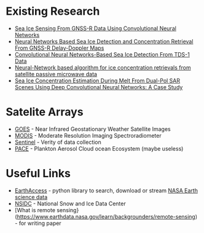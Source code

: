
# Existing Research
- [Sea Ice Sensing From GNSS-R Data Using Convolutional Neural Networks](https://ieeexplore.ieee.org/stamp/stamp.jsp?arnumber=8418469&casa_token=gw8VxJAfQWYAAAAA:9DQ_nXEwc3XAwvW6M44ospkG3Nk2t-7NwRv_LzbzCnJ069C46numnbKa_mWj34UsUb0Vc9jw&tag=1)
- [Neural Networks Based Sea Ice Detection and Concentration Retrieval From GNSS-R Delay-Doppler Maps](https://ieeexplore.ieee.org/stamp/stamp.jsp?arnumber=7903642&casa_token=Sn1KslPajscAAAAA:o9Ac--lmgg9sleGEbcXDYP_MPQuIklKzw5b_4zb1lxtZeuGKgs1RKqarLfRuCgxyHrAAicRE)
- [Convolutional Neural Networks-Based Sea Ice Detection From TDS-1 Data](https://ieeexplore.ieee.org/stamp/stamp.jsp?tp=&arnumber=8572899)
- [Neural-Network based algorithm for ice concentration retrievals from satellite passive microwave data](https://www.researchgate.net/profile/Ola-Johannessen-2/publication/4356202_Neural-Network_based_algorithm_for_ice_concentration_retrievals_from_satellite_passive_microwave_data/links/53ec9c380cf24f241f159267/Neural-Network-based-algorithm-for-ice-concentration-retrievals-from-satellite-passive-microwave-data.pdf)
- [Sea Ice Concentration Estimation During Melt From Dual-Pol SAR Scenes Using Deep Convolutional Neural Networks: A Case Study](https://ieeexplore.ieee.org/stamp/stamp.jsp?arnumber=7448925)

# Satelite Arrays
- [GOES](https://weather.ndc.nasa.gov/GOES/) - Near Infrared Geostationary Weather Satellite Images
- [MODIS](https://modis.gsfc.nasa.gov/about/) - Moderate Resolution Imaging Spectroradiometer
- [Sentinel](https://sentinels.copernicus.eu/web/sentinel/home) - Verity of data collection
- [PACE](https://pace.gsfc.nasa.gov) - Plankton Aerosol Cloud ocean Ecosystem (maybe useless)


# Useful Links
- [EarthAccess](https://github.com/nsidc/earthaccess?tab=readme-ov-file) - python library to search, download or stream [NASA Earth science data](https://www.earthdata.nasa.gov)
- [NSIDC](https://nsidc.org/home) - National Snow and Ice Data Center
- [What is remote sensing}(https://www.earthdata.nasa.gov/learn/backgrounders/remote-sensing) - for writing paper
